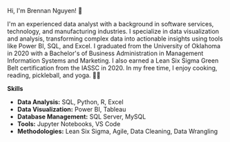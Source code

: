 Hi, I'm Brennan Nguyen! 👋

I'm an experienced data analyst with a background in software services, technology, and manufacturing industries. I specialize in data visualization and analysis, transforming complex data into actionable insights using tools like Power BI, SQL, and Excel. 
I graduated from the University of Oklahoma in 2020 with a Bachelor's of Business Administration in Management Information Systems and Marketing. I also earned a Lean Six Sigma Green Belt certification from the IASSC in 2020. In my free time, I enjoy cooking, reading, pickleball, and yoga. 🧘‍♀️

**Skills**
- **Data Analysis:** SQL, Python, R, Excel
- **Data Visualization:** Power BI, Tableau
- **Database Management:** SQL Server, MySQL
- **Tools:** Jupyter Notebooks, VS Code
- **Methodologies:** Lean Six Sigma, Agile, Data Cleaning, Data Wrangling
<!--
**brennannguyen/brennannguyen** is a ✨ _special_ ✨ repository because its `README.md` (this file) appears on your GitHub profile.

Here are some ideas to get you started:

- 🔭 I’m currently working on ...
- 🌱 I’m currently learning ...
- 👯 I’m looking to collaborate on ...
- 🤔 I’m looking for help with ...
- 💬 Ask me about ...
- 📫 How to reach me: ...
- 😄 Pronouns: ...
- ⚡ Fun fact: ...
-->
